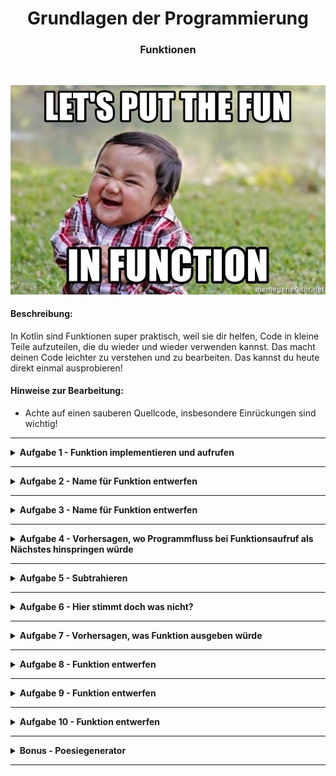 
<h1 align="center">Grundlagen der Programmierung</h1>
<h3 align="center">Funktionen</h3>
<br>

<p align="center">
  <img src="img/img.png" />
</p>

#### Beschreibung:

In Kotlin sind Funktionen super praktisch, weil sie dir helfen, Code in kleine Teile aufzuteilen, die du wieder und wieder verwenden kannst. Das macht deinen Code leichter zu verstehen und zu bearbeiten. Das kannst du heute direkt einmal ausprobieren!

#### Hinweise zur Bearbeitung:

- Achte auf einen sauberen Quellcode, insbesondere Einrückungen sind wichtig!

---

<details>
<summary> <b> Aufgabe 1 - Funktion implementieren und aufrufen </b> </summary>

In dieser Aufgabe wirst du deine erste Funktion implementieren. Die beschriebene Funktion wird in der Konsole eine Summe ausgeben.

Vorgaben:
- fange oberhalb der main-Funktion an
- schreibe das Keyword für Funktionen `fun`
- nenne deine Funktion `sum()`
- lege im body der Funktion (zwischen den geschweiften Klammern) zwei Variablen an:
  - `number1` hat den Wert `3`
  - `number2` hat den Wert `7`
- gebe mit der println-Anweisung die Summe in der Konsole aus `println(number1 + number2)`
- rufe `sum()` in der Main-Funktion auf


**Datei für die Aufgabe:** *1_FunktionImplementierenUndAufrufen*

</details>

---

<details>
<summary> <b> Aufgabe 2 - Name für Funktion entwerfen  </b> </summary>

It’s magic time. Worte und Namen sind mächtig. Was denkst du wieso alle Zauberer und Magier ihre Magie mit Sprüchen beschwören? Diese Macht gilt für alles, was einen Namen hat. 
Deswegen sei weise in der Namensgebung. Ansonsten wird dir dessen Magie noch zum Verhängnis. Bist du ein Champion der magischen IT-Künste? Das wirst du in den folgenden Aufgaben herausfinden.
Weiter unten findest du einen Codeschnipsel einer Funktion. Mit dieser Funktion kann ein Zauberer einen Schutzzauber bewirken. Überlege dir einen passenden Namen.

```
fun _________(){
   var magicNo1 = "Expecto"
   var magicNo2 = "Patronom"
   print(magicNo1 + magicNo2 + "!!!")
}
```

**Datei für die Aufgabe:** *2_Textabgabe.kt*

</details>

---

<details>
<summary> <b> Aufgabe 3 - Name für Funktion entwerfen  </b> </summary>

Dein Chef hat eine Formel entdeckt, mit der er das Volumen eines Würfels berechnen kann. Aber er tut sich schwer mit der Namensgebung. Kannst du ihm dabei helfen einen geeigneten Namen zu formulieren?

```
fun _______(){
   var side = 4
   var volume = side * side * side
   print("Das Volumen des Wuerfels betraegt: " + volume + " cm^3")
}

```

**Datei für die Aufgabe:** *3_Textabgabe.kt*

</details>

---

<details>
<summary> <b> Aufgabe 4 - Vorhersagen, wo Programmfluss bei Funktionsaufruf als Nächstes hinspringen würde </b> </summary>

Hier gibt es jetzt 2 Funktionen, die in der Main-Funktion aufgerufen werden. Schreibe in die Aufgabe was in der Konsole ausgegeben wird.

```
fun animal() {
    val myAnimal: String = "Dog"
    println(myAnimal)
}
fun number() {
    val myNumber: Int = 8
    println(myNumber)
}
fun main(){
   number()
   animal()
}
```

**Datei für die Aufgabe:** *4_Textabgabe.kt*

</details>

---

<details>
<summary> <b> Aufgabe 5 - Subtrahieren  </b> </summary>

- Schreibe eine Funktion, in der eine Zahl von einer anderen Zahl abziehst und das Ergebnis ausgibst.
- Rufe die Funktion in der main-Funktion auf!

**Datei für die Aufgabe:** *5_FunktionSubtrahieren.kt*

</details>

---

<details>
<summary> <b> Aufgabe 6 - Hier stimmt doch was nicht?  </b> </summary>

Diese Funktion sollte eigentlich zwei Zahlen addieren, allerdings hat der Programmierer hier einen Fehler gemacht. Schreibe in deinen eigenen Worten auf wo der Fehler liegt. 

```
addition() {
    val number1 = 10
    val number2 = 4
    println(number1 + number2)
}
```
**Hinweis:** manchmal reicht ein falsches Wort, dass dein Code nicht mehr funktioniert.

**Datei für die Aufgabe:** *6_Textabgabe.kt*

</details>

---

<details>
<summary> <b> Aufgabe 7 - Vorhersagen, was Funktion ausgeben würde  </b> </summary>

Was genau wird in der gegebenen Funktion ausgegeben?

```
fun myFavoriteMovie() {
    val movies: MutableList<String> = mutableListOf("Matrix", "Avengers", "Der Pate", "Toy Story")
    val favMovie: String = movies[movies.size-1]
    println(favMovie)
}
```

**Datei für die Aufgabe:** *7_Textabgabe.kt*

</details>

---

<details>
<summary> <b> Aufgabe 8 - Funktion entwerfen  </b> </summary>

<img width="300" alt="Rechtwinkliges Dreieck" src="img/img3.png">

a)  
Den Flächeninhalt eines rechtwinkligen Dreiecks lässt sich durch `a * b / 2` ausrechnen.
Implementiere die Berechnung für ein rechtwinkliges Dreieck in einer Funktion. Am Ende dieser Funktion soll das Ergebnis mit println() ausgegeben werden. Überlege dir auch einen passenden (englischen) Namen. Seite A soll 4cm lang sein und Seite B soll 3 cm lang sein.  

b)  
Ändere jetzt die Funktion, die du in a) geschrieben hast. 
Die Seitenlängen des Dreiecks sollen dann nicht mehr statisch 4cm bzw 3cm sein, sondern sollen vom Nutzer mithilfe einer Eingabe bestimmt werden. Teste deine Funktion und gib **3** als Seitenlänge A und **5** als Seitenlänge B ein. Kommt das Ergebnis **7.5** heraus?

**Datei für die Aufgabe:** *8_FunktionEntwerfen.kt*

</details>

---

<details>
<summary> <b> Aufgabe 9 - Funktion entwerfen </b></summary>

Schreibe eine Funktion `waitForSeconds`.
- Innerhalb dieser Funktion soll der Nutzer eine Ganzzahl-Eingabe via der Konsole machen. Diese Eingabe soll dann genutzt werden, um das Programm so viele Sekunden anzuhalten.
- Tipp: Um das Programm warten zu lassen, benutze `Thread.sleep()`. 
- Thread erwartet von uns gesagt zu bekommen, wie viele Millisekunden das Programm schlafen soll.
- Die Millisekunden müssen als long angegeben werden. Wandle also den Input des Nutzers um mit toLong().
- Rufe diese Funktion in der main-Funktion auf und teste ob sie funktioniert!

**Datei für die Aufgabe:** *9_FunktionEntwerfen.kt*
</details>

---

<details>
<summary> <b> Aufgabe 10 - Funktion entwerfen </b></summary>

- Gegeben ist eine Liste mit 20 beliebten deutschen Vornamen und eine Map aus Nachnamen und deren Häufigkeit.
- a) Schreibe nun eine Funktion `nameGenerator()`. Diese Funktion nimmt einen zufälligen Vornamen und Nachnamen aus den Listen und gibt so dann einen vollständigen Namen auf der Konsole aus:
- b) Schreibe eine 2. Funktion `fancyNameGenerator()` . Diese Funktion soll uns einen Namen mit der folgenden Form generieren:
  "$vorname1-$vorname2 von $nachname".
  Die Ausgabe könnte dann wie folgt aussehen:

  <img width="300" alt="Bildschirm­foto 2023-03-27 um 08 41 26" src="img/img2.png">

  
- c) starte das main-Programm, sodass jeweils 5 Namen und 5 fancy Namen ausgegeben werden.

**Datei für die Aufgabe:** *Aufgabe10.kt*

</details>

---

<details>
<summary> <b> Bonus - Poesiegenerator </b></summary>
Ziel dieser Aufgabe ist es eine poetische Zufallsausgabe zu generieren. 
Diese soll sich aus zufällig gewählten Elementen verschiedener Listen zusammensetzen.

- Erstelle dafür mindestens 4 Listen mit einzelnen Wörtern, gerne auch mehr
- Lasse dir zufällig Elemente aus den Listen ausgeben und Reihe diese in der Ausgabe aneinander
- Genieße dein Leben als Poet!

**Datei für die Aufgabe:** *Bonus.kt*

</details>

---
